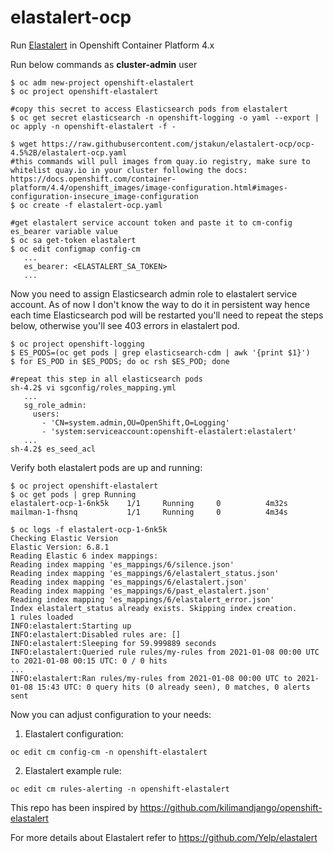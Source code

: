 # elastalert-ocp
Run [Elastalert](https://github.com/Yelp/elastalert) in Openshift Container Platform 4.x

Run below commands as **cluster-admin** user
```
$ oc adm new-project openshift-elastalert
$ oc project openshift-elastalert

#copy this secret to access Elasticsearch pods from elastalert
$ oc get secret elasticsearch -n openshift-logging -o yaml --export | oc apply -n openshift-elastalert -f -

$ wget https://raw.githubusercontent.com/jstakun/elastalert-ocp/ocp-4.5%2B/elastalert-ocp.yaml
#this commands will pull images from quay.io registry, make sure to whitelist quay.io in your cluster following the docs: https://docs.openshift.com/container-platform/4.4/openshift_images/image-configuration.html#images-configuration-insecure_image-configuration
$ oc create -f elastalert-ocp.yaml

#get elastalert service account token and paste it to cm-config es_bearer variable value
$ oc sa get-token elastalert 
$ oc edit configmap config-cm
   ...
   es_bearer: <ELASTALERT_SA_TOKEN>
   ...
```
Now you need to assign Elasticsearch admin role to elastalert service account. As of now I don't know the way to do it in persistent way hence each time Elasticsearch pod will be restarted you'll need to repeat the steps below, otherwise you'll see 403 errors in elastalert pod.

```
$ oc project openshift-logging
$ ES_PODS=(oc get pods | grep elasticsearch-cdm | awk '{print $1}')
$ for ES_POD in $ES_PODS; do oc rsh $ES_POD; done

#repeat this step in all elasticsearch pods
sh-4.2$ vi sgconfig/roles_mapping.yml
   ...
   sg_role_admin:
     users:
       - 'CN=system.admin,OU=OpenShift,O=Logging'
       - 'system:serviceaccount:openshift-elastalert:elastalert'
   ...
sh-4.2$ es_seed_acl
```

Verify both elastalert pods are up and running:
```
$ oc project openshift-elastalert
$ oc get pods | grep Running
elastalert-ocp-1-6nk5k    1/1     Running     0          4m32s
mailman-1-fhsnq           1/1     Running     0          4m34s

$ oc logs -f elastalert-ocp-1-6nk5k
Checking Elastic Version
Elastic Version: 6.8.1
Reading Elastic 6 index mappings:
Reading index mapping 'es_mappings/6/silence.json'
Reading index mapping 'es_mappings/6/elastalert_status.json'
Reading index mapping 'es_mappings/6/elastalert.json'
Reading index mapping 'es_mappings/6/past_elastalert.json'
Reading index mapping 'es_mappings/6/elastalert_error.json'
Index elastalert_status already exists. Skipping index creation.
1 rules loaded
INFO:elastalert:Starting up
INFO:elastalert:Disabled rules are: []
INFO:elastalert:Sleeping for 59.999889 seconds
INFO:elastalert:Queried rule rules/my-rules from 2021-01-08 00:00 UTC to 2021-01-08 00:15 UTC: 0 / 0 hits
...
INFO:elastalert:Ran rules/my-rules from 2021-01-08 00:00 UTC to 2021-01-08 15:43 UTC: 0 query hits (0 already seen), 0 matches, 0 alerts sent
```

Now you can adjust configuration to your needs:

1. Elastalert configuration:
```
oc edit cm config-cm -n openshift-elastalert
```
2. Elastalert example rule:
```
oc edit cm rules-alerting -n openshift-elastalert
```


This repo has been inspired by https://github.com/kilimandjango/openshift-elastalert

For more details about Elastalert refer to https://github.com/Yelp/elastalert
